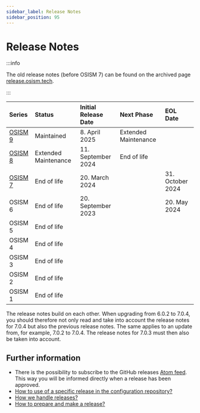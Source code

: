 ```yaml
---
sidebar_label: Release Notes
sidebar_position: 95
---
```


# Release Notes

:::info

The old release notes (before OSISM 7) can be found on the archived page
[release.osism.tech](https://release.osism.tech).

:::

| Series               | Status               | Initial Release Date | Next Phase           | EOL Date         |
|:---------------------|:---------------------|:---------------------|:---------------------|:-----------------|
| [OSISM 9](./osism-9) | Maintained           | 8. April 2025        | Extended Maintenance |                  |
| [OSISM 8](./osism-8) | Extended Maintenance | 11. September 2024   | End of life          |                  |
| [OSISM 7](./osism-7) | End of life          | 20. March 2024       |                      | 31. October 2024 |
| OSISM 6              | End of life          | 20. September 2023   |                      | 20. May 2024     |
| OSISM 5              | End of life          |                      |                      |                  |
| OSISM 4              | End of life          |                      |                      |                  |
| OSISM 3              | End of life          |                      |                      |                  |
| OSISM 2              | End of life          |                      |                      |                  |
| OSISM 1              | End of life          |                      |                      |                  |

The release notes build on each other. When upgrading from 6.0.2 to 7.0.4, you should
therefore not only read and take into account the release notes for 7.0.4 but also the
previous release notes. The same applies to an update from, for example, 7.0.2 to 7.0.4.
The release notes for 7.0.3 must then also be taken into account.

## Further information

* There is the possibility to subscribe to the GitHub releases [Atom feed](https://github.com/osism/release/releases.atom).
  This way you will be informed directly when a release has been approved.
* [How to use of a specific release in the configuration repository?](https://osism.tech/docs/guides/configuration-guide/manager#stable-release)
* [How we handle releases?](https://osism.tech/docs/guides/other-guides/developer-guide/releases#how-we-handle-releases)
* [How to prepare and make a release?](https://osism.tech/docs/guides/other-guides/developer-guide/releases#how-to-make-a-release)
